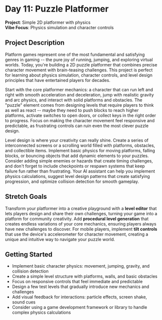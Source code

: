 # Day 11: Puzzle Platformer

**Project**: Simple 2D platformer with physics  
**Vibe Focus**: Physics simulation and character controls

## Project Description

Platform games represent one of the most fundamental and satisfying genres in gaming -- the pure joy of running, jumping, and exploring virtual worlds. Today, you're building a 2D puzzle platformer that combines precise character movement with brain-teasing challenges. This project is perfect for learning about physics simulation, character controls, and level design principles that have entertained players for decades.

Start with the core platformer mechanics: a character that can run left and right with smooth acceleration and deceleration, jump with realistic gravity and arc physics, and interact with solid platforms and obstacles. The "puzzle" element comes from designing levels that require players to think as well as react -- maybe they need to push blocks to reach higher platforms, activate switches to open doors, or collect keys in the right order to progress. Focus on making the character movement feel responsive and predictable, as frustrating controls can ruin even the most clever puzzle design.

Level design is where your creativity can really shine. Create a series of interconnected screens or a scrolling world filled with platforms, obstacles, and collectible items. Implement basic physics for moving platforms, falling blocks, or bouncing objects that add dynamic elements to your puzzles. Consider adding simple enemies or hazards that create timing challenges, and don't forget to include checkpoints or respawn systems that keep failure fun rather than frustrating. Your AI assistant can help you implement physics calculations, suggest level design patterns that create satisfying progression, and optimize collision detection for smooth gameplay.

## Stretch Goals

Transform your platformer into a creative playground with a **level editor** that lets players design and share their own challenges, turning your game into a platform for community creativity. Add **procedural level generation** that creates endless variations of your core mechanics, ensuring players always have new challenges to discover. For mobile players, implement **tilt controls** that use the device's accelerometer for character movement, creating a unique and intuitive way to navigate your puzzle world.

## Getting Started

- Implement basic character physics: movement, jumping, gravity, and collision detection
- Create a simple level structure with platforms, walls, and basic obstacles
- Focus on responsive controls that feel immediate and predictable
- Design a few test levels that gradually introduce new mechanics and challenges
- Add visual feedback for interactions: particle effects, screen shake, sound cues
- Consider using a game development framework or library to handle complex physics calculations
